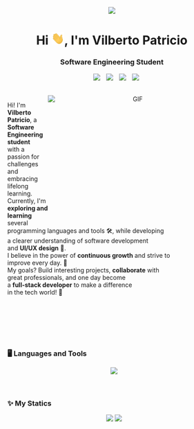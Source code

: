 <p align="center">
  <img src="https://github.com/thompsonemerson/thompsonemerson/raw/master/cover-thompson.png" height="200"/>
</p>
<h1 align="center">Hi <img src="https://raw.githubusercontent.com/ABSphreak/ABSphreak/master/gifs/Hi.gif" width="30px">, I'm Vilberto Patricio</h1>
<h3 align="center">Software Engineering Student</h3>
<p align="center">
</p>


<p align="center">
 <div align="center"  class="icons-social" style="margin-left: 10px;">
        <a style="margin-left: 10px;"  target="_blank" href="www.linkedin.com/in/vilberto-patricio-julca-364bb02b3">
			<img src="https://img.icons8.com/doodle/40/000000/linkedin--v2.png"></a>
        <a style="margin-left: 10px;" target="_blank" href="https://github.com/Vilberto02">
		<img src="https://img.icons8.com/doodle/40/000000/github--v1.png"></a>
        <a style="margin-left: 10px;" target="_blank" href="https://instagram.com/vilberto-patricio">
			<img src="https://img.icons8.com/doodle/40/000000/instagram-new--v2.png"></a>
		<a style="margin-left: 10px;" target="_blank" href = "mailto: albertojulcapatricio@gmail.com">
				<img src="https://img.icons8.com/doodle/1x/gmail.png" ></a>
</p>

<br>


<a target="_blank" align="center">
  <img align="right" top="500" height="300" width="400" alt="GIF" src="https://media.giphy.com/media/SWoSkN6DxTszqIKEqv/giphy.gif">
</a>

<p align="left">
  Hi! I'm <b>Vilberto Patricio</b>, a <b>Software Engineering student</b> <br> with a passion for challenges and embracing lifelong learning.<br>
  Currently, I'm <b>exploring and learning</b> several <br> programming languages ​​and tools 🛠️, while developing <br> a clearer understanding of software development <br> and <b>UI/UX design</b> 🎨.<br>
  I believe in the power of <b>continuous growth</b> and strive to <br> improve every day. 🌱<br>
  My goals? Build interesting projects, <b>collaborate</b> with <br> great professionals, and one day become <br> a <b>full-stack developer</b> to make a difference <br> in the tech world! 🚀
  <br>
</p>

<br>
<br>
<br>
<br>
<br>

<h3 align="left"> 🖥️ Languages and Tools</h3>
<p align="center">
  <a href="https://skillicons.dev">
    <img src="https://skillicons.dev/icons?i=git,cpp,css,figma,github,html,java,js,md,mysql,nextjs,nodejs,py,react,tailwind,ts,vscode&perline=18" />
  </a>
</p>

<br>

<h3 align="left"> ✨ My Statics</h3>
<p align="center">
  <img width="49%" src="https://github-readme-stats.vercel.app/api?username=vilberto02&show_icons=true&theme=holi&hide_border=true" />
  <img width="37.6%" src="https://github-readme-stats.vercel.app/api/top-langs/?username=vilberto02&layout=compact&theme=holi&hide_border=true&hide=jupyter%20notebook" />
</p>
<br>


<!---
Vilberto02/Vilberto02 is a ✨ special ✨ repository because its `README.md` (this file) appears on your GitHub profile.
You can click the Preview link to take a look at your changes.
--->
